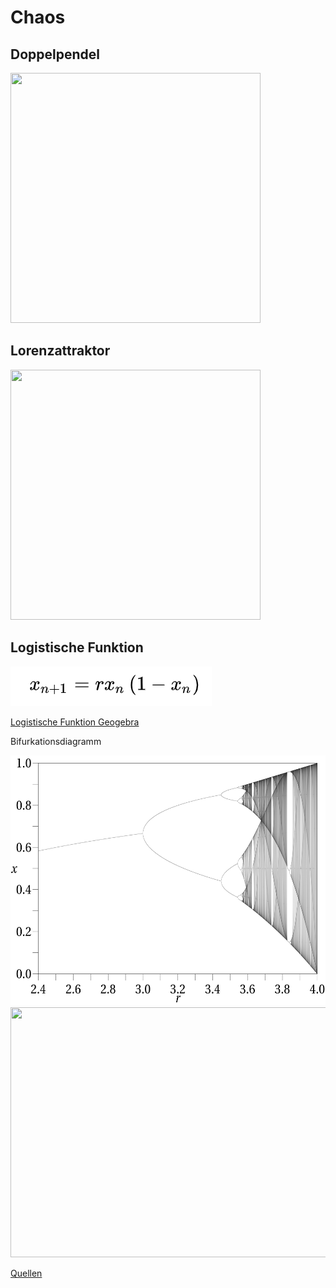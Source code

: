 # Chaos


## Doppelpendel
 <img src="https://thumbs.gfycat.com/FlickeringMixedAmericanbulldog-small.gif" width="400" height="400"/>
 
## Lorenzattraktor
<img src="https://thumbs.gfycat.com/PlushCelebratedKronosaurus-size_restricted.gif" width="400" height="400"/> 


## Logistische Funktion 
![alt](logostic_map.png)



[Logistische Funktion Geogebra](https://www.geogebra.org/m/mbznmn6k)



Bifurkationsdiagramm

<img src="bifurcationsdiagramm.png" width="600" height="400"/>


<img src="youtube-video-gif.gif" width="600" height="400"/>






[Quellen](Quellennachweis.pdf)
